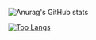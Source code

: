 ![Anurag's GitHub stats](https://github-readme-stats.vercel.app/api?username=Ziiron1&show_icons=true&theme=radical)


[![Top Langs](https://github-readme-stats.vercel.app/api/top-langs/?username=Ziiron1&layout=compact)](https://github.com/anuraghazra/github-readme-stats)
